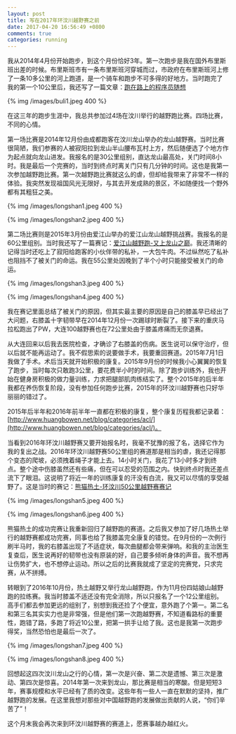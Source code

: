 ```yaml
---
layout: post
title: 写在2017年环汶川越野赛之前
date: 2017-04-20 16:56:49 +0800
comments: true
categories: running
---
```


我从2014年4月份开始跑步，到这个月份恰好3年。第一次跑步是我在国外布里斯班出差的时候。布里斯班市有一条布里斯班河穿城而过，市政府在布里斯班河上修了一条10多公里的河上跑道，是一个骑车和跑步不可多得的好地方。当时跑完了我的第一个10公里后，我还写了一篇文章：[跑在路上的程序员随想](http://www.huangbowen.net/blog/2014/04/07/running/)

<!-- more -->

{% img /images/buli1.jpeg 400 %}

在这三年的跑步生涯中，我总共参加过4场在汶川举行的越野跑比赛。四场比赛，不同的心情。

第一场比赛是2014年12月份由成都跑客在汶川龙山举办的龙山越野赛。当时比赛很简陋，我们参赛的人被寂阳拉到龙山半山腰布瓦村上方，然后随便选了个地方作为起点就向龙山进发。我报名的是30公里组别，直达龙山最高处，关门时间8小时。我是最后一个完赛的，当时到终点时离关门只有几分钟的时间。这也是我第一次参加越野跑比赛。第一次越野跑比赛就这么的虐，但却给我带来了非常不一样的体验。我突然发现祖国风光无限好，与其去开发成熟的景区，不如随便找一个野外都有其粗狂之美。

{% img /images/longshan1.jpeg 400 %}

{% img /images/longshan2.jpeg 400 %}

第二场比赛则是2015年3月份由爱江山举办的爱江山龙山越野挑战赛。我报名的是60公里组别。当时我还写了一篇赛记：[爱江山越野跑-又上龙山之巅](http://www.huangbowen.net/blog/2015/04/02/running-on-the-dragon-mountion/)。我还清晰的记得当时还吃上了寂阳给跑客的小伙伴带的私补，一大包牛肉。不过纵然吃了私补也阻挡不了被关门的命运。我在55公里处因晚到了半个小时只能接受被关门的命运。

{% img /images/longshan3.jpeg 400 %}

{% img /images/longshan4.jpeg 400 %}

我在赛记里面总结了被关门的原因，但其实最主要的原因是自己的膝盖早已经出了大问题，右膝盖十字韧带早在2014年12月份一次踢球时断裂了。接下来的重庆马拉松跑出了PW，大连100越野赛也在72公里处由于膝盖疼痛而无奈退赛。

从大连回来以后我去医院检查，才确诊了右膝盖的伤病。医生说可以保守治疗，但以后就不能再运动了。我不假思索的说要做手术，我要重回赛道。2015年7月1日我做了手术。术后当天就开始积极的康复。2015年9月份的时候我小心翼翼的恢复了跑步，当时每次只敢跑3公里，要花费半小时的时间。除了跑步训练外，我也开始在健身房积极的做力量训练，力求把腿部肌肉练结实了。整个2015年的后半年我都在养伤恢复阶段，没有参加任何跑步比赛，2015年的环汶川越野赛也只好华丽丽的错过了。

2015年后半年和2016年前半年一直都在积极的康复，整个康复历程我都记录着：[http://www.huangbowen.net/blog/categories/acl/](http://www.huangbowen.net/blog/categories/acl/)。

当看到2016年环汶川越野赛又要开始报名时，我毫不犹豫的报了名，选择它作为我的复出之战。2016年环汶川越野赛50公里组的赛道那是相当的虐，我还记得那个变态的爬坡，必须拽着绳子才能上去。14小时关门，我花了13小时多才到终点。整个途中伤膝虽然还有些痛，但在可以忍受的范围之内。快到终点时我还差点流下了眼泪。这说明了将近一年的训练康复的汗没有白流，我又可以尽情的享受越野了。这是当时的赛记：[熊猫热土-环汶川50公里越野赛赛记](http://www.huangbowen.net/blog/2016/05/27/wenchuan-trail-run/)

{% img /images/longshan5.jpeg 400 %}

{% img /images/longshan6.jpeg 400 %}

熊猫热土的成功完赛让我重新回归了越野跑的赛道。之后我又参加了好几场热土举行的越野赛都成功完赛，同事也给了我膝盖完全康复的错觉。在9月份的一次例行刷半马时，我的右膝盖出现了不适症状，每次曲腿都会带来弹响。和我的主治医生复查后，医生说再好的韧带也没有原装的好，自己要多倾听身体的声音。我不想再让伤势扩大，也不想停止运动。所以之后的比赛我就成了坚定的完赛党，只求完赛，从不拼搏。

转眼到了2016年10月份，热土越野又举行龙山越野跑，作为11月份四姑娘山越野跑的拉练赛。我当时膝盖不适还没有完全消除，所以只报名了一个12公里组别。高手们都去参加更远的组别了，别想到我还捡了个便宜，意外跑了个第一。第二名和第三名其实实力也是非常强，但是他们第一次跑越野赛，不知道看路标的重要性，跑错了路，多跑了将近10公里，把第一拱手让给了我。这也是我第一次跑步得奖，当然恐怕也是最后一次了。

{% img /images/longshan7.jpeg 400 %}

{% img /images/longshan8.jpeg 400 %}

回想起这四次汶川龙山之行的心情，第一次是兴奋、第二次是遗憾、第三次是激动、第四次是惊喜。2014年第一次来到龙山，那比赛是相当的寒酸。但是短短3年，赛事规模和水平已经有了质的改变。这些年有一些人一直在默默的坚持，推广越野跑的发展。在这里我想对那些对中国越野跑的发展做出贡献的人说，“你们辛苦了”！

这个月末我会再次来到环汶川越野赛的赛道上，愿赛事越办越红火。







